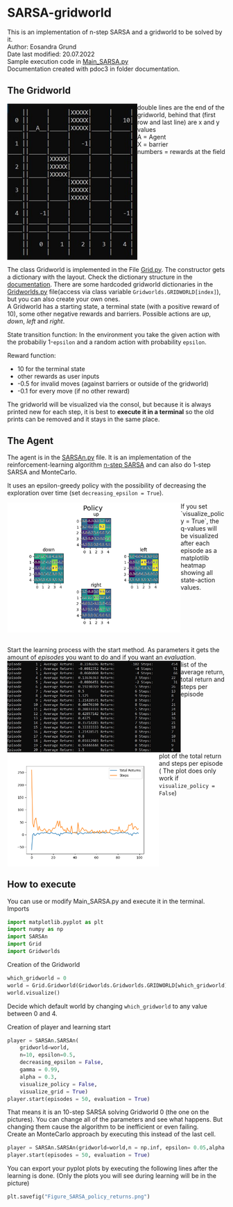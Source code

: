 # SARSA-gridworld
This is an implementation of n-step SARSA and a gridworld to be solved by it. <br />
Author: Eosandra Grund <br />
Date last modified: 20.07.2022 <br />
Sample execution code in [Main_SARSA.py](Main_SARSA.py) <br />
Documentation created with pdoc3 in folder documentation.

## The Gridworld
<img src="Images/Gridworld_at_start_for_README.jpg" align="left" alt="Viszalization of the gridworld" width="300"/>
double lines are the end of the gridworld, behind that (first row and last line) are x and y values <br />
A = Agent <br />
X = barrier <br />
numbers = rewards at the field <br />
<br clear="left"/>

The class Gridworld is implemented in the File [Grid.py](Grid.py). The constructor gets a dictionary with the layout. Check the dictionary structure in the [documentation](documentation/Gridworlds.html).
There are some hardcoded gridworld dictionaries in the [Gridworlds.py](Gridworlds.py) file(access via class variable `Gridworlds.GRIDWORLD[index]`), but you can also create your own ones.  
A Gridworld has a starting state, a terminal state (with a positive reward of 10), some other negative rewards and barriers.
Possible actions are _up_, _down_, _left_ and _right_.
 
State transition function: In the environment you take the given action with the probabiliy 1-`epsilon` and a random action with probability `epsilon`. 

Reward function: 
* 10 for the terminal state
* other rewards as user inputs
* -0.5 for invalid moves (against barriers or outside of the gridworld)
* -0.1 for every move (if no other reward)

The gridworld will be visualized via the consol, but because it is always printed new for each step, it is best to **execute it in a terminal** so
the old prints can be removed and it stays in the same place.

## The Agent
The agent is in the [SARSAn.py](SARSAn.py) file. It is an implementation of the reinforcement-learning algorithm [n-step SARSA](https://towardsdatascience.com/introduction-to-reinforcement-learning-rl-part-7-n-step-bootstrapping-6c3006a13265) and can also do 1-step SARSA and MonteCarlo.

It uses an epsilon-greedy policy with the possibility of decreasing the exploration over time (set `decreasing_epsilon = True`).

<img src="Images/Figure_SARSA_policy_for_README.png" align="left" alt="visualization of the policy" width="400"/>  
If you set `visualize_policy = True`, the q-values will be visualized after each episode as a matplotlib heatmap showing all state-action values.
<br clear="left"/><br />

Start the learning process with the start method. As parameters it gets the amount of _episodes_ you want to do and if you want an _evaluation_. <br />
<img src="Images/Gridworld_evaluation_list_for_README.jpg" align="left" alt="list of returns" width="400"/>
list of the average return, total return and steps per episode
<br clear="left"/>
<img src="Images/Figure_returns_for_README.png" alt="plot of returns" align="left" width="350"/>
plot of the total return and steps per episode ( The plot does only work if `visualize_policy = False`)
<br clear="left"/>

## How to execute
You can use or modify Main_SARSA.py and execute it in the terminal.<br />
Imports
```python
import matplotlib.pyplot as plt
import numpy as np
import SARSAn
import Grid
import Gridworlds
```
Creation of the Gridworld
```python
which_gridworld = 0
world = Grid.Gridworld(Gridworlds.Gridworlds.GRIDWORLD[which_gridworld])
world.visualize()
```
Decide which default world by changing `which_gridworld` to any value between 0 and 4.<br />

Creation of player and learning start
``` python
player = SARSAn.SARSAn(
	gridworld=world, 
	n=10, epsilon=0.5, 
	decreasing_epsilon = False, 
	gamma = 0.99, 
	alpha = 0.3, 
	visualize_policy = False, 
	visualize_grid = True)
player.start(episodes = 50, evaluation = True)
```
That means it is an 10-step SARSA solving Gridworld 0 (the one on the pictures). You can change all of the parameters and see what happens. But changing them cause the algorithm to be inefficient or even failing.<br />
Create an MonteCarlo approach by executing this instead of the last cell.
``` python
player = SARSAn.SARSAn(gridworld=world,n = np.inf, epsilon= 0.05,alpha = 1)
player.start(episodes = 50, evaluation = True)
```
You can export your pyplot plots by executing the following lines after the learning is done. (Only the plots you will see during learning will be in the picture)
``` python
plt.savefig("Figure_SARSA_policy_returns.png")
```